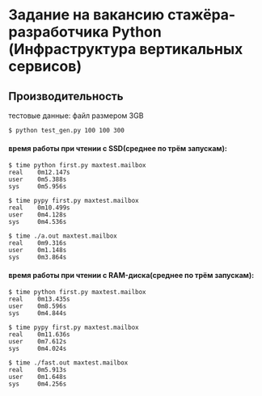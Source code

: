# Задание на вакансию стажёра-разработчика Python (Инфраструктура вертикальных сервисов)

## Производительность
тестовые данные: файл размером 3GB

`$ python test_gen.py 100 100 300`
#### время работы при чтении с SSD(среднее по трём запускам):
```
$ time python first.py maxtest.mailbox 
real	0m12.147s
user	0m5.388s
sys	    0m5.956s
```
```
$ time pypy first.py maxtest.mailbox 
real	0m10.499s
user	0m4.128s
sys	    0m4.536s
```
```
$ time ./a.out maxtest.mailbox 
real	0m9.316s
user	0m1.148s
sys	    0m3.864s
```
#### время работы при чтении с RAM-диска(среднее по трём запускам):
```
$ time python first.py maxtest.mailbox 
real	0m13.435s
user	0m8.596s
sys	    0m4.844s
```
```
$ time pypy first.py maxtest.mailbox 
real	0m11.636s
user	0m7.612s
sys	    0m4.024s
```
```
$ time ./fast.out maxtest.mailbox 
real	0m5.913s
user	0m1.648s
sys	    0m4.256s
```